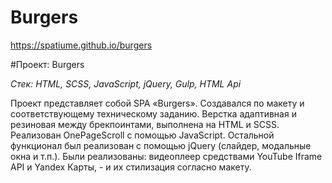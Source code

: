 # Burgers
https://spatiume.github.io/burgers

#Проект: Burgers

*Стек: HTML, SCSS, JavaScript, jQuery, Gulp, HTML Api*

Проект представляет собой SPA «Burgers». Создавался по макету и соответствующему техническому заданию. Верстка адаптивная и резиновая между брекпоинтами, выполнена на HTML и SCSS. Реализован OnePageScroll с помощью JavaScript. Остальной функционал был реализован с помощью jQuery (слайдер, модальные окна и т.п.). Были реализованы: видеоплеер средствами YouTube Iframe API и Yandex Карты, - и их стилизация согласно макету. 

